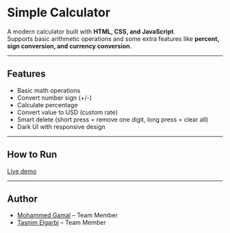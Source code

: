 # Simple Calculator

A modern calculator built with **HTML, CSS, and JavaScript**.  
Supports basic arithmetic operations and some extra features like **percent, sign conversion, and currency conversion**.  

---

## Features
- Basic math operations  
- Convert number sign (+/-)  
- Calculate percentage  
- Convert value to USD (custom rate)  
- Smart delete (short press = remove one digit, long press = clear all)  
- Dark UI with responsive design  

---

## How to Run
[Live demo](https://68b353abd6dac4319f70592b--sweet-zuccutto-7ec59f.netlify.app/) 

---

## Author

- [Mohammed Gamal](https://github.com/mohammed-gamal-abdelmeged) – Team Member
- [Tasnim Elgarbi](https://github.com/tasnimelgarbi) – Team Member 
 
